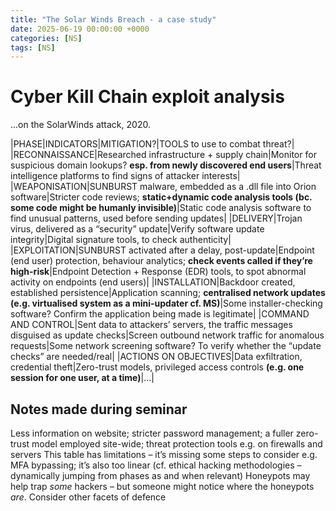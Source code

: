 ```yaml
---
title: "The Solar Winds Breach - a case study"
date: 2025-06-19 00:00:00 +0000
categories: [NS]
tags: [NS]
---
```


# Cyber Kill Chain exploit analysis
...on the SolarWinds attack, 2020. 

|PHASE|INDICATORS|MITIGATION?|TOOLS to use to combat threat?|
|RECONNAISSANCE|Researched infrastructure + supply chain|Monitor for suspicious domain lookups? **esp. from newly discovered end users**|Threat intelligence platforms to find signs of attacker interests|
|WEAPONISATION|SUNBURST malware, embedded as a .dll file into Orion software|Stricter code reviews; **static+dynamic code analysis tools (bc. some code might be humanly invisible)**|Static code analysis software to find unusual patterns, used before sending updates|
|DELIVERY|Trojan virus, delivered as a “security” update|Verify software update integrity|Digital signature tools, to check authenticity|
|EXPLOITATION|SUNBURST activated after a delay, post-update|Endpoint (end user) protection, behaviour analytics; **check events called if they’re high-risk**|Endpoint Detection + Response (EDR) tools, to spot abnormal activity on endpoints (end users)|
|INSTALLATION|Backdoor created, established persistence|Application scanning; **centralised network updates (e.g. virtualised system as a mini-updater cf. MS)**|Some installer-checking software? Confirm the application being made is legitimate|
|COMMAND AND CONTROL|Sent data to attackers’ servers, the traffic messages disguised as update checks|Screen outbound network traffic for anomalous requests|Some network screening software? To verify whether the “update checks” are needed/real|
|ACTIONS ON OBJECTIVES|Data exfiltration, credential theft|Zero-trust models, privileged access controls **(e.g. one session for one user, at a time)**|...|


## Notes made during seminar
Less information on website; stricter password management; a fuller zero-trust model employed site-wide; threat protection tools e.g. on firewalls and servers
This table has limitations – it’s missing some steps to consider e.g. MFA bypassing; it’s also too linear (cf. ethical hacking methodologies – dynamically jumping from phases as and when relevant)
Honeypots may help trap *some* hackers – but someone might notice where the honeypots *are*. Consider other facets of defence
